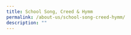 ```yaml
---
title: School Song, Creed & Hymm
permalink: /about-us/school-song-creed-hymm/
description: ""
---
```

